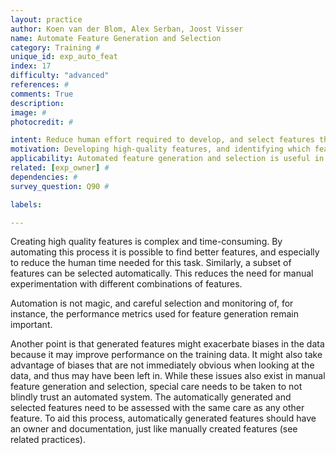 ```yaml
---
layout: practice
author: Koen van der Blom, Alex Serban, Joost Visser
name: Automate Feature Generation and Selection
category: Training #
unique_id: exp_auto_feat
index: 17
difficulty: "advanced"
references: #
comments: True
description:
image: #
photocredit: #

intent: Reduce human effort required to develop, and select features through automation. #
motivation: Developing high-quality features, and identifying which feature combinations are most useful is a time consuming task. While human validation is still needed for automatically generated or selected features, automation can greatly reduce the total effort required. #
applicability: Automated feature generation and selection is useful in any machine learning application where features are used, as long as the expertise is available to assess the quality of what is generated. #
related: [exp_owner] #
dependencies: #
survey_question: Q90 #

labels:

---
```


Creating high quality features is complex and time-consuming. By automating this process it is possible to find better features, and especially to reduce the human time needed for this task. Similarly, a subset of features can be selected automatically. This reduces the need for manual experimentation with different combinations of features.

Automation is not magic, and careful selection and monitoring of, for instance, the performance metrics used for feature generation remain important.

Another point is that generated features might exacerbate biases in the data because it may improve performance on the training data. It might also take advantage of biases that are not immediately obvious when looking at the data, and thus may have been left in. While these issues also exist in manual feature generation and selection, special care needs to be taken to not blindly trust an automated system. The automatically generated and selected features need to be assessed with the same care as any other feature. To aid this process, automatically generated features should have an owner and documentation, just like manually created features (see related practices).
